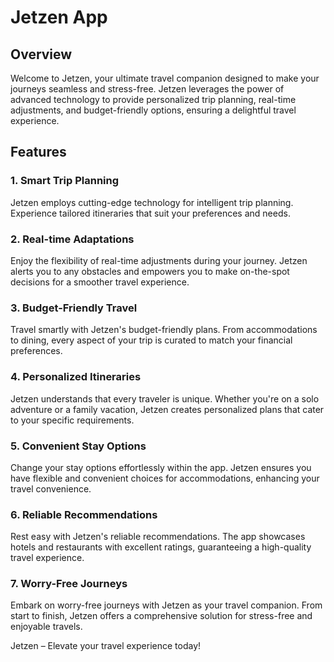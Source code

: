 # Jetzen App

## Overview

Welcome to Jetzen, your ultimate travel companion designed to make your journeys seamless and stress-free. Jetzen leverages the power of advanced technology to provide personalized trip planning, real-time adjustments, and budget-friendly options, ensuring a delightful travel experience.

## Features

### 1. Smart Trip Planning

Jetzen employs cutting-edge technology for intelligent trip planning. Experience tailored itineraries that suit your preferences and needs.

### 2. Real-time Adaptations

Enjoy the flexibility of real-time adjustments during your journey. Jetzen alerts you to any obstacles and empowers you to make on-the-spot decisions for a smoother travel experience.

### 3. Budget-Friendly Travel

Travel smartly with Jetzen's budget-friendly plans. From accommodations to dining, every aspect of your trip is curated to match your financial preferences.

### 4. Personalized Itineraries

Jetzen understands that every traveler is unique. Whether you're on a solo adventure or a family vacation, Jetzen creates personalized plans that cater to your specific requirements.

### 5. Convenient Stay Options

Change your stay options effortlessly within the app. Jetzen ensures you have flexible and convenient choices for accommodations, enhancing your travel convenience.

### 6. Reliable Recommendations

Rest easy with Jetzen's reliable recommendations. The app showcases hotels and restaurants with excellent ratings, guaranteeing a high-quality travel experience.

### 7. Worry-Free Journeys

Embark on worry-free journeys with Jetzen as your travel companion. From start to finish, Jetzen offers a comprehensive solution for stress-free and enjoyable travels.



Jetzen – Elevate your travel experience today!
